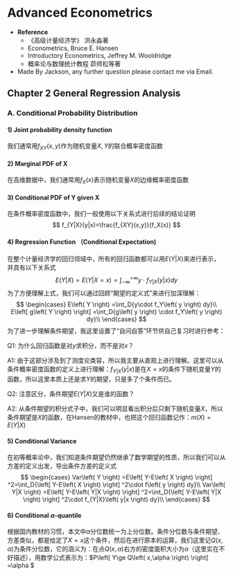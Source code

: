 # Advanced Econometrics

* **Reference**
  *  《高级计量经济学》 洪永淼著
  * Econometrics, Bruce E. Hansen
  * Introductory Econometrics, Jeffrey M. Wooldridge
  * 概率论与数理统计教程 茆师松等著
* Made By Jackson, any further question please contact me via Email.

## Chapter 2 General Regression Analysis

### A. Conditional Probability Distribution

#### 1) Joint probability density function

我们通常用$f_{XY}(x,y)$作为随机变量$X,Y$的联合概率密度函数

#### 2) Marginal PDF of X

在高维数据中，我们通常用$f_X(x)$表示随机变量$X$的边缘概率密度函数

#### 3) Conditional PDF of Y given X

在条件概率密度函数中，我们一般使用以下关系式进行后续的结论证明
$$
f_{Y|X}(y|x)=\frac{f_{XY}(x,y)}{f_X(x)}
$$

#### 4) Regression Function （Conditional Expectation)

在整个计量经济学的回归领域中，所有的回归函数都可以用$E(Y|X)$来进行表示，并具有以下关系式
$$
E\left( Y|X \right) =E\left( Y|X=x \right) =\int_{-\infty}^{+\infty}{y\cdot f_{Y|X}\left( y|x \right) dy}
$$
为了方便理解上式，我们可以通过回顾“期望的定义式”来进行加深理解：
$$
\begin{cases}
	E\left( Y \right) =\int_D{y\cdot f_Y\left( y \right) dy}\\
	E\left[ g\left( Y \right) \right] =\int_D{g\left( y \right) \cdot f_Y\left( y \right) dy}\\
\end{cases}
$$
为了进一步理解条件期望，我这里设置了“自问自答”环节供自己复习时进行参考：

Q1: 为什么回归函数是对$y$求积分，而不是对$x$？

A1: 由于这部分涉及到了测度论类容，所以我主要从直观上进行理解。这里可以从条件概率密度函数的定义上进行理解：$f_{Y|X}(y|x)$是在$X=x$的条件下随机变量$Y$的函数，所以这里本质上还是求$Y$的期望，只是多了个条件而已。

Q2: 注意区分，条件期望$E(Y|X)$又是谁的函数？

A2: 从条件期望的积分式子中，我们可以明显看出积分后只剩下随机变量$X$，所以条件期望是$X$的函数，在Hansen的教材中，也把这个回归函数记作：$m(X)=E(Y|X)$

#### 5) Conditional Variance

在初等概率论中，我们知道条件期望仍然继承了数学期望的性质，所以我们可以从方差的定义出发，导出条件方差的定义式
$$
\begin{cases}
	Var\left( Y \right) =E\left[ Y-E\left( X \right) \right] ^2=\int_D{\left[ Y-E\left( X \right) \right] ^2\cdot f\left( y \right) dy}\\
	Var\left( Y|X \right) =E\left[ Y-E\left( Y|X \right) \right] ^2=\int_D{\left[ Y-E\left( Y|X \right) \right] ^2\cdot f_{Y|X}\left( y|x \right) dy}\\
\end{cases}
$$

#### 6) Conditional $\alpha$-quantile

根据国内教材的习惯，本文中$\alpha$分位数统一为上分位数。条件分位数与条件期望、方差类似，都是给定了$X=x$这个条件，然后在进行原本的运算，我们这里记$Q(x,\alpha)$为条件分位数，它的涵义为：在点$Q(x,\alpha)$右方的密度面积大小为$\alpha$（这里实在不好描述），用数学公式表示为：$P\left[ Y\ge Q\left( x,\alpha \right) \right] =\alpha $

